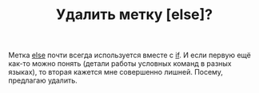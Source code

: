 ﻿---
title: "Удалить метку [else]?"
se.owner.user_id: 180092
se.owner.display_name: "Ainar-G"
se.owner.link: "https://ru.meta.stackoverflow.com/users/180092/ainar-g"
se.link: "https://ru.meta.stackoverflow.com/questions/10675/%d0%a3%d0%b4%d0%b0%d0%bb%d0%b8%d1%82%d1%8c-%d0%bc%d0%b5%d1%82%d0%ba%d1%83-else"
se.question_id: 10675
se.post_type: question
se.score: 12
---

<p>Метка <a href="https://ru.stackoverflow.com/questions/tagged/else" class="post-tag" title="показать вопросы с меткой [else]" rel="tag">else</a> почти всегда используется вместе с <a href="https://ru.stackoverflow.com/questions/tagged/if" class="post-tag" title="показать вопросы с меткой [if]" rel="tag">if</a>.  И если
первую ещё как-то можно понять (детали работы условных команд в разных
языках), то вторая кажется мне совершенно лишней.  Посему, предлагаю
удалить.</p>
